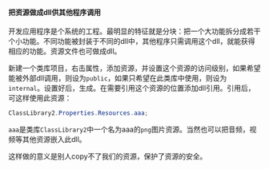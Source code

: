 #### 把资源做成dll供其他程序调用

开发应用程序是个系统的工程。最明显的特征就是分块：把一个大功能拆分成若干个小功能。不同功能被封装于不同的dll中，其他程序只需调用这个dll，就能获得相应的功能。资源文件也可做成dll。

新建一个类库项目，右击属性，添加资源，并设置这个资源的访问级别，如果希望能被外部dll调用，则设为`public`，如果只希望在此类库中使用，则设为`internal`。设置好后，生成。在需要引用这个资源的位置添加dll引用。引用后，可这样使用此资源：

```c#
ClassLibrary2.Properties.Resources.aaa;
```

`aaa`是类库`ClassLibrary2`中一个名为aaa的`png`图片资源。当然也可以把音频，视频等其他资源嵌入此dll。

这样做的意义是别人copy不了我们的资源，保护了资源的安全。